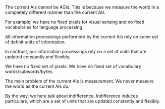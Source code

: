 The current AIs cannot be AGIs. This is because we measure the world in a completely different manner than the current AIs.

For example, we have no fixed pixels for visual sensing and no fixed vocabularies for language processing.

All information processings performerd by the current AIs rely on some set of definit units of information.

In contrast, our information processings rely on a set of units that are updated constantly and flexibly.

We have no fixed set of pixels. We have no fixed set of vocabulary words/subwords/bytes.

The main problem of the current AIs is measurement. We never measure the world as the current AIs do.

By the way, we here talk about indifference. Indifference induces particulars, which are a set of units that are updated constantly and flexibly.
